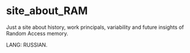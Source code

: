 # site_about_RAM
Just a site about history, work principals, variability and future insights of Random Access memory.

LANG: RUSSIAN.
